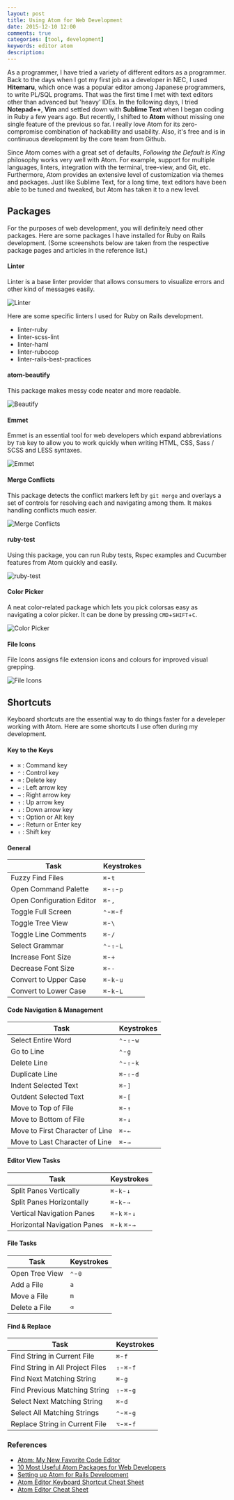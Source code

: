 ```yaml
---
layout: post
title: Using Atom for Web Development
date: 2015-12-10 12:00
comments: true
categories: [tool, development]
keywords: editor atom
description: 
---
```


As a programmer, I have tried a variety of different editors as a programmer. Back to the days when I got my first job as a developer in NEC, I used **Hitemaru**, which once was a popular editor among Japanese programmers, to  write PL/SQL programs. That was the first time I met with text editors other than advanced but 'heavy' IDEs. In the following days, I tried **Notepad++**, **Vim** and settled down with **Sublime Text** when I began coding in Ruby a few years ago. But recently, I shifted to **Atom** without missing one single feature of the previous so far. I really love Atom for its zero-compromise combination of hackability and usability. Also, it's free and is in continuous development by the core team from Github.

Since Atom comes with a great set of defaults, *Following the Default is King* philosophy works very well with Atom. For example, support for multiple languages, linters, integration with the terminal, tree-view, and Git, etc. Furthermore, Atom provides an extensive level of customization via themes and packages. Just like Sublime Text, for a long time, text editors have been able to be tuned and tweaked, but Atom has taken it to a new level.

## Packages

For the purposes of web development, you will definitely need other packages. Here are some packages I have installed for Ruby on Rails development. (Some screenshots below are taken from the respective package pages and articles in the reference list.)

#### Linter

Linter is a base linter provider that allows consumers to visualize errors and other kind of messages easily.

![Linter](https://i.github-camo.com/70b6e697c9d793642414b4ea6d08dbb9678877b3/687474703a2f2f672e7265636f726469742e636f2f313352666d6972507a322e676966)

Here are some specific linters I used for Ruby on Rails development.

- linter-ruby
- linter-scss-lint
- linter-haml
- linter-rubocop
- linter-rails-best-practices

#### atom-beautify

This package makes messy code neater and more readable.

![Beautify](http://media02.hongkiat.com/useful-atom-packages/beautify.gif)

#### Emmet

Emmet is an essential tool for web developers which expand abbreviations by ```Tab``` key to allow you to work quickly when writing HTML, CSS, Sass / SCSS and LESS syntaxes.

![Emmet](http://media02.hongkiat.com/useful-atom-packages/emmet.gif)

#### Merge Conflicts

This package detects the conflict markers left by ```git merge``` and overlays a set of controls for resolving each and navigating among them. It makes handling conflicts much easier.

![Merge Conflicts](https://i.github-camo.com/44ff44f156f274b8799022e44bcacb804fadc08a/68747470733a2f2f7261772e6769746875622e636f6d2f736d61736877696c736f6e2f6d657267652d636f6e666c696374732f6d61737465722f646f63732f636f6e666c6963742d7265736f6c7574696f6e2e676966)

#### ruby-test

Using this package, you can run Ruby tests, Rspec examples and Cucumber features from Atom quickly and easily.

![ruby-test](https://i.github-camo.com/64f6412302e14f7a155a13eeb6ff315a07fe0360/687474703a2f2f636c2e6c792f696d6167652f3330306e32673130317a30792f727562792d74657374362e676966)

#### Color Picker

A neat color-related package which lets you pick colorsas easy as navigating a color picker. It can be done by pressing ```CMD```+```SHIFT```+```C```.

![Color Picker](https://i.github-camo.com/467c72e686f00893c3d36bf46499e76c10f31787/68747470733a2f2f6769746875622e636f6d2f74686f6d61736c696e647374726f6d2f636f6c6f722d7069636b65722f7261772f6d61737465722f707265766965772e676966)

#### File Icons

File Icons assigns file extension icons and colours for improved visual grepping.

![File Icons](http://media02.hongkiat.com/useful-atom-packages/fileicons.jpg)

## Shortcuts

Keyboard shortcuts are the essential way to do things faster for a develeper working with Atom. Here are some shortcuts I use often during my development.

#### Key to the Keys

- ```⌘``` : Command key
- ```⌃``` : Control key
- ```⌫``` : Delete key
- ```←``` : Left arrow key
- ```→``` : Right arrow key
- ```↑``` : Up arrow key
- ```↓``` : Down arrow key
- ```⌥``` : Option or Alt key
- ```↩``` : Return or Enter key
- ``````⇧`````` : Shift key

#### General

Task | Keystrokes
------------ | -------------
Fuzzy Find Files | ```⌘```-```t```
Open Command Palette | ```⌘```-```⇧```-```p```
Open Configuration Editor | ```⌘```-```,```
Toggle Full Screen | ```⌃```-```⌘```-```f```
Toggle Tree View | ```⌘```-```\```
Toggle Line Comments | ```⌘```-```/```
Select Grammar | ```⌃```-```⇧```-```L```
Increase Font Size | ```⌘```-```+```
Decrease Font Size | ```⌘```-```-```
Convert to Upper Case | ```⌘```-```k```-```u```
Convert to Lower Case | ```⌘```-```k```-```L```

#### Code Navigation & Management

Task | Keystrokes
------------ | -------------
Select Entire Word | ```⌃```-```⇧```-```w```
Go to Line | ```⌃```-```g```
Delete Line | ```⌃```-```⇧```-```k```
Duplicate Line | ```⌘```-```⇧```-```d```
Indent Selected Text | ```⌘```-```]```
Outdent Selected Text | ```⌘```-```[```
Move to Top of File | ```⌘```-```↑```
Move to Bottom of File | ```⌘```-```↓```
Move to First Character of Line | ```⌘```-```←```
Move to Last Character of Line | ```⌘```-```→```

#### Editor View Tasks

Task | Keystrokes
------------ | -------------
Split Panes Vertically | ```⌘```-```k```-```↓```
Split Panes Horizontally | ```⌘```-```k```-```→```
Vertical Navigation Panes | ```⌘```-```k``` ```⌘```-```↓```
Horizontal Navigation Panes | ```⌘```-```k``` ```⌘```-```→```

#### File Tasks

Task | Keystrokes
------------ | -------------
Open Tree View | ```⌃```-```0```
Add a File | ```a```
Move a File | ```m```
Delete a File | ```⌫```

#### Find & Replace

Task | Keystrokes
------------ | -------------
Find String in Current File | ``````⌘``````-```f```
Find String in All Project Files | ```⇧```-```⌘```-```f```
Find Next Matching String | ```⌘```-```g```
Find Previous Matching String | ```⇧```-```⌘```-```g```
Select Next Matching String | ```⌘```-```d```
Select All Matching Strings | ```⌃```-```⌘```-```g```
Replace String in Current File | ```⌥```-```⌘```-```f```

### References

* [Atom: My New Favorite Code Editor](http://www.jonobacon.org/2015/11/16/atom-my-new-favorite-code-editor/)
* [10 Most Useful Atom Packages for Web Developers](http://www.hongkiat.com/blog/useful-atom-packages/)
* [Setting up Atom for Rails Development](http://www.developingandrails.com/2015/04/setting-up-atom-for-rails-development.html)
* [Atom Editor Keyboard Shortcut Cheat Sheet](http://sweetme.at/2014/03/10/atom-editor-cheat-sheet/)
* [Atom Editor Cheat Sheet](http://d2wy8f7a9ursnm.cloudfront.net/atom-editor-cheat-sheet.pdf)